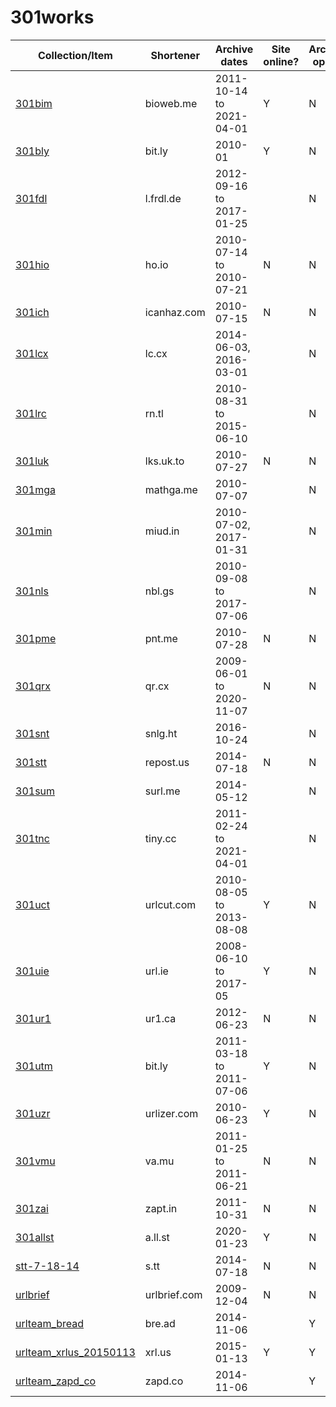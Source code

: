 # 301works

| Collection/Item | Shortener | Archive dates | Site online? | Archive open? |
| --------------- | --------- | ------------- | ------------ | ------------- |
| [301bim]   | bioweb.me    | 2011-10-14 to 2021-04-01 | Y | N |
| [301bly]   | bit.ly       | 2010-01                  | Y | N |
| [301fdl]   | l.frdl.de    | 2012-09-16 to 2017-01-25 |  | N |
| [301hio]   | ho.io        | 2010-07-14 to 2010-07-21 | N | N |
| [301ich]   | icanhaz.com  | 2010-07-15               | N | N |
| [301lcx]   | lc.cx        | 2014-06-03, 2016-03-01   |  | N |
| [301lrc]   | rn.tl        | 2010-08-31 to 2015-06-10 |  | N |
| [301luk]   | lks.uk.to    | 2010-07-27               | N | N |
| [301mga]   | mathga.me    | 2010-07-07               |  | N |
| [301min]   | miud.in      | 2010-07-02, 2017-01-31   |  | N |
| [301nls]   | nbl.gs       | 2010-09-08 to 2017-07-06 |  | N |
| [301pme]   | pnt.me       | 2010-07-28               | N | N |
| [301qrx]   | qr.cx        | 2009-06-01 to 2020-11-07 | N | N |
| [301snt]   | snlg.ht      | 2016-10-24               |  | N |
| [301stt]   | repost.us    | 2014-07-18               | N | N |
| [301sum]   | surl.me      | 2014-05-12               |  | N |
| [301tnc]   | tiny.cc      | 2011-02-24 to 2021-04-01 |  | N |
| [301uct]   | urlcut.com   | 2010-08-05 to 2013-08-08 | Y | N |
| [301uie]   | url.ie       | 2008-06-10 to 2017-05    | Y | N |
| [301ur1]   | ur1.ca       | 2012-06-23               | N | N |
| [301utm]   | bit.ly       | 2011-03-18 to 2011-07-06 | Y | N |
| [301uzr]   | urlizer.com  | 2010-06-23               | Y | N |
| [301vmu]   | va.mu        | 2011-01-25 to 2011-06-21 | N | N |
| [301zai]   | zapt.in      | 2011-10-31               | N | N |
| [301allst] | a.ll.st      | 2020-01-23               | Y | N |
| [stt-7-18-14] | s.tt      | 2014-07-18               | N | N |
| [urlbrief] | urlbrief.com | 2009-12-04               | N | N |
| [urlteam_bread] | bre.ad  | 2014-11-06               |  | Y |
| [urlteam_xrlus_20150113] | xrl.us | 2015-01-13       | Y | Y |
| [urlteam_zapd_co] | zapd.co | 2014-11-06             |  | Y |

[301bim]: https://archive.org/details/301bim
[301bly]: https://archive.org/details/301bly
[301fdl]: https://archive.org/details/301fdl
[301hio]: https://archive.org/details/301hio
[301ich]: https://archive.org/details/301ich
[301lcx]: https://archive.org/details/301lcx
[301lrc]: https://archive.org/details/301lrc
[301luk]: https://archive.org/details/301luk
[301mga]: https://archive.org/details/301mga
[301min]: https://archive.org/details/301min
[301nls]: https://archive.org/details/301nls
[301pme]: https://archive.org/details/301pme
[301qrx]: https://archive.org/details/301qrx
[301snt]: https://archive.org/details/301snt
[301stt]: https://archive.org/details/301stt
[301sum]: https://archive.org/details/301sum
[301tnc]: https://archive.org/details/301tnc
[301uct]: https://archive.org/details/301uct
[301uie]: https://archive.org/details/301uie
[301ur1]: https://archive.org/details/301ur1
[301utm]: https://archive.org/details/301utm
[301uzr]: https://archive.org/details/301uzr
[301vmu]: https://archive.org/details/301vmu
[301zai]: https://archive.org/details/301zai
[301allst]: https://archive.org/details/301allst
[stt-7-18-14]: https://archive.org/details/stt-7-18-14
[urlbrief]: https://archive.org/details/urlbrief
[urlteam_bread]: https://archive.org/details/urlteam_bread
[urlteam_xrlus_20150113]: https://archive.org/details/urlteam_xrlus_20150113
[urlteam_zapd_co]: https://archive.org/details/urlteam_zapd_co
